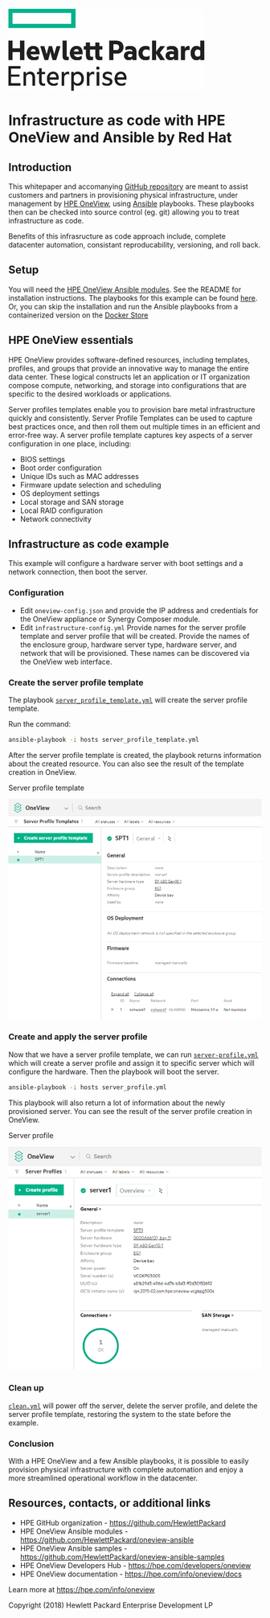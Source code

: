 ![hpe-logo](images/hpe-logo.jpg)

# Infrastructure as code with HPE OneView and Ansible by Red Hat

## Introduction

This whitepaper and accomanying [GitHub repository](https://github.com/HewlettPackard/oneview-ansible-samples) are meant to assist customers and partners in provisioning physical infrastructure, under management by [HPE OneView](https://hpe.com/info/oneview), using [Ansible](https://www.ansible.com/) playbooks. These playbooks then can be checked into source control (eg. git) allowing you to treat infrastructure as code.

Benefits of this infrasructure as code approach include, complete datacenter automation, consistant reproducability, versioning, and roll back.

## Setup

You will need the [HPE OneView  Ansible modules](https://github.com/HewlettPackard/oneview-ansible). See the README for installation instructions. The playbooks for this example can be found [here](https://github.com/HewlettPackard/oneview-ansible-samples/tree/master/infrastructue-as-code). Or, you can skip the installation and run the Ansible playbooks from a containerized version on the [Docker Store](https://store.docker.com/community/images/hewlettpackardenterprise/oneview-ansible-debian)

## HPE OneView essentials

HPE OneView provides software-defined resources, including templates, profiles, and groups that provide an innovative way to manage the entire data center. These logical constructs let an application or IT organization compose compute, networking, and storage into configurations that are specific to the desired workloads or applications.

Server profiles templates enable you to provision bare metal infrastructure quickly and consistently. Server Profile Templates can be used to
capture best practices once, and then roll them out multiple times in an efficient and error-free way.
A server profile template captures key aspects of a server configuration in one place, including:

* BIOS settings
* Boot order configuration
* Unique IDs such as MAC addresses
* Firmware update selection and scheduling
* OS deployment settings
* Local storage and SAN storage
* Local RAID configuration
* Network connectivity

## Infrastructure as code example

This example will configure a hardware server with boot settings and a network connection, then boot the server.

### Configuration

* Edit `oneview-config.json` and provide the IP address and credentials for the OneView appliance or Synergy Composer module.
* Edit `infrastructure-config.yml` Provide names for the server profile template and server profile that will be created. Provide the names of the enclosure group, hardware server type, hardware server, and network that will be provisioned. These names can be discovered via the OneView web interface.

### Create the server profile template

The playbook [`server_profile_template.yml`](https://github.com/HewlettPackard/oneview-ansible-samples/blob/master/infrastructue-as-code/server_profile_template.yml) will create the server profile template.

Run the command:

```bash
ansible-playbook -i hosts server_profile_template.yml
```

After the server profile template is created, the playbook returns information about the created resource. You can also see the result of the template creation in OneView.

Server profile template

![Server Profile Template](images/server-profile-template.png)

### Create and apply the server profile

Now that we have a server profile template, we can run [`server-profile.yml`](https://github.com/HewlettPackard/oneview-ansible-samples/blob/master/infrastructue-as-code/server_profile.yml) which will create a server profile and assign it to specific server which will configure the hardware. Then the playbook will boot the server.

```bash
ansible-playbook -i hosts server_profile.yml
```

This playbook will also return a lot of information about the newly provisioned server. You can see the result of the server profile creation in OneView.

Server profile

![Server Profile](images/server-profile.png)

### Clean up

[`clean.yml`](https://github.com/HewlettPackard/oneview-ansible-samples/blob/master/infrastructue-as-code/clean.yml) will power off the server, delete the server profile, and delete the server profile template, restoring the system to the state before the example.

### Conclusion

With a HPE OneView and a few Ansible playbooks, it is possible to easily provision physical infrastructure with complete automation and enjoy a more streamlined operational workflow in the datacenter.

## Resources, contacts, or additional links

* HPE GitHub organization - <https://github.com/HewlettPackard>
* HPE OneView Ansible modules - <https://github.com/HewlettPackard/oneview-ansible>
* HPE OneView Ansible samples - <https://github.com/HewlettPackard/oneview-ansible-samples>
* HPE OneView Developers Hub - <https://hpe.com/developers/oneview>
* HPE OneView documentation - <https://hpe.com/info/oneview/docs>

Learn more at <https://hpe.com/info/oneview>

Copyright (2018) Hewlett Packard Enterprise Development LP